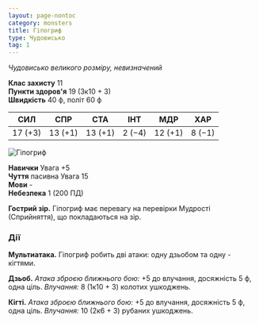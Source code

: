 ```yaml
---
layout: page-nontoc
category: monsters
title: Гіпогриф
type: Чудовисько
tag: 1
---
```


_Чудовисько великого розміру, невизначений_

**Клас захисту** 11    
**Пункти здоров'я** 19 (3к10 + 3)    
**Швидкість** 40 ф, політ 60 ф

| СИЛ     | СПР     | СТА     | ІНТ    | МДР     | ХАР    |
| ------- | ------- | ------- | ------ | ------- | ------ |
| 17 (+3) | 13 (+1) | 13 (+1) | 2 (−4) | 12 (+1) | 8 (−1) |

![Гіпогриф](https://www.dndbeyond.com/avatars/thumbnails/30788/724/1000/1000/638062180295344327.png)

**Навички** Увага +5    
**Чуття** пасивна Увага 15    
**Мови** -    
**Небезпека** 1 (200 ПД)

**Гострий зір.** Гіпогриф має перевагу на перевірки Мудрості (Сприйняття), що покладаються на зір.

### Дії
**Мультиатака.** Гіпогриф робить дві атаки: одну дзьобом та одну - кігтями.    

**Дзьоб.** _Атака зброєю ближнього бою:_ +5 до влучання, досяжність 5 ф, одна ціль. _Влучання:_ 8 (1к10 + 3) колотих ушкоджень.    

**Кігті.** _Атака зброєю ближнього бою:_ +5 до влучання, досяжність 5 ф, одна ціль. _Влучання:_ 10 (2к6 + 3) рубаних ушкоджень.
